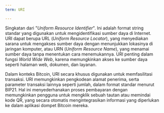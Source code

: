 ```yaml
---
term: URI

---
```

Singkatan dari "*Uniform Resource Identifier*". Ini adalah format string standar yang digunakan untuk mengidentifikasi sumber daya di Internet. URI dapat berupa URL (*Uniform Resource Locator*), yang menyediakan sarana untuk mengakses sumber daya dengan menunjukkan lokasinya di jaringan komputer, atau URN (*Uniform Resource Name*), yang menamai sumber daya tanpa menentukan cara menemukannya. URI penting dalam fungsi *World Wide Web*, karena memungkinkan akses ke sumber daya seperti halaman web, dokumen, dan layanan.

Dalam konteks Bitcoin, URI secara khusus digunakan untuk memfasilitasi transaksi. URI memungkinkan pengkodean alamat penerima, serta parameter transaksi lainnya seperti jumlah, dalam format standar menurut BIP21. Hal ini menyederhanakan proses pembayaran dengan memungkinkan pengguna untuk mengklik sebuah tautan atau memindai kode QR, yang secara otomatis mengintegrasikan informasi yang diperlukan ke dalam aplikasi dompet Bitcoin mereka.